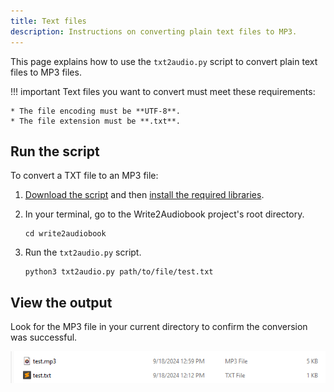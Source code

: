 ```yaml
---
title: Text files
description: Instructions on converting plain text files to MP3.
---
```


This page explains how to use the `txt2audio.py` script to convert plain text files to MP3 files.

!!! important
    Text files you want to convert must meet these requirements:

    * The file encoding must be **UTF-8**.
    * The file extension must be **.txt**.

## Run the script

To convert a TXT file to an MP3 file:

1. [Download the script](./download-scripts.md) and then [install the required libraries](./install-libraries.md).
1. In your terminal, go to the Write2Audiobook project's root directory.

    ```console
    cd write2audiobook
    ```

1. Run the `txt2audio.py` script.

    ```console
    python3 txt2audio.py path/to/file/test.txt
    ```

## View the output

Look for the MP3 file in your current directory to confirm the conversion was successful.

![successful-conversion](../img/example-output.png)
